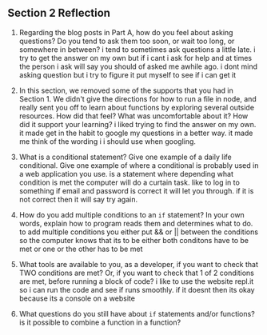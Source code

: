 ## Section 2 Reflection

1. Regarding the blog posts in Part A, how do you feel about asking questions? Do you tend to ask them too soon, or wait too long, or somewhere in between?
  i tend to sometimes ask questions a little late. i try to get the answer on my own but if i cant i ask for help and at times the person i ask will say you should of asked me awhile ago. i dont mind asking question but i try to figure it put myself to see if i can get it

1. In this section, we removed some of the supports that you had in Section 1. We didn't give the directions for how to run a file in node, and really sent you off to learn about functions by exploring several outside resources. How did that feel? What was uncomfortable about it? How did it support your learning?
  i liked trying to find the answer on my own. it made get in the habit to google my questions in a better way. it made me think of the wording i i should use when googling.

1. What is a conditional statement? Give one example of a daily life conditional. Give one example of where a conditional is probably used in a web application you use.
  is a statement where depending what condition is met the computer will do a curtain task. like to log in to something if email and password is correct it will let you through. if it is not correct then it will say try again.

1. How do you add multiple conditions to an `if` statement? In your own words, explain how to program reads them and determines what to do.
  to add multiple conditions you either put && or || between the conditions so the computer knows that its to be either both conditons have to be met or one or the other has to be met

1. What tools are available to you, as a developer, if you want to check that TWO conditions are met? Or, if you want to check that 1 of 2 conditions are met, before running a block of code?
  i like to use the website repl.it so i can run the code and see if runs smoothly. if it doesnt then its okay because its a console on a website

1. What questions do you still have about `if` statements and/or functions?
is it possible to combine a function in a function?
